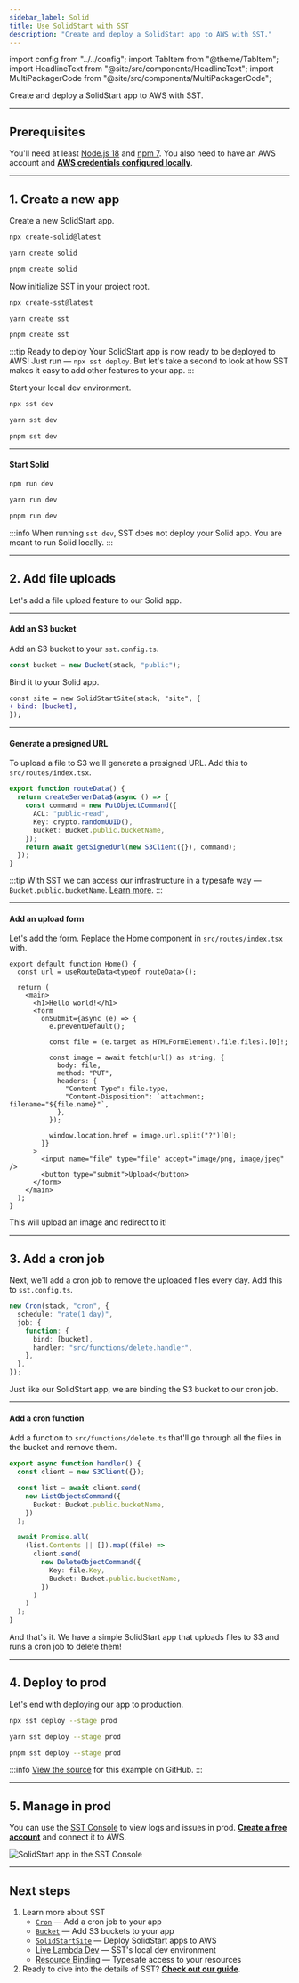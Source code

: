 ```yaml
---
sidebar_label: Solid
title: Use SolidStart with SST
description: "Create and deploy a SolidStart app to AWS with SST."
---
```


import config from "../../config";
import TabItem from "@theme/TabItem";
import HeadlineText from "@site/src/components/HeadlineText";
import MultiPackagerCode from "@site/src/components/MultiPackagerCode";

<HeadlineText>

Create and deploy a SolidStart app to AWS with SST.

</HeadlineText>

---

## Prerequisites

You'll need at least [Node.js 18](https://nodejs.org/) and [npm 7](https://www.npmjs.com/). You also need to have an AWS account and [**AWS credentials configured locally**](advanced/iam-credentials.md#loading-from-a-file).

---

## 1. Create a new app

Create a new SolidStart app.

<MultiPackagerCode>
<TabItem value="npm">

```bash
npx create-solid@latest
```

</TabItem>
<TabItem value="yarn">

```bash
yarn create solid
```

</TabItem>
<TabItem value="pnpm">

```bash
pnpm create solid
```

</TabItem>
</MultiPackagerCode>

Now initialize SST in your project root.

<MultiPackagerCode>
<TabItem value="npm">

```bash
npx create-sst@latest
```

</TabItem>
<TabItem value="yarn">

```bash
yarn create sst
```

</TabItem>
<TabItem value="pnpm">

```bash
pnpm create sst
```

</TabItem>
</MultiPackagerCode>

:::tip Ready to deploy
Your SolidStart app is now ready to be deployed to AWS! Just run — `npx sst deploy`. But let's take a second to look at how SST makes it easy to add other features to your app.
:::

Start your local dev environment.

<MultiPackagerCode>
<TabItem value="npm">

```bash
npx sst dev
```

</TabItem>
<TabItem value="yarn">

```bash
yarn sst dev
```

</TabItem>
<TabItem value="pnpm">

```bash
pnpm sst dev
```

</TabItem>
</MultiPackagerCode>

---

#### Start Solid

<MultiPackagerCode>
<TabItem value="npm">

```bash
npm run dev
```

</TabItem>
<TabItem value="yarn">

```bash
yarn run dev
```

</TabItem>
<TabItem value="pnpm">

```bash
pnpm run dev
```

</TabItem>
</MultiPackagerCode>

:::info
When running `sst dev`, SST does not deploy your Solid app. You are meant to run Solid locally.
:::

---

## 2. Add file uploads

Let's add a file upload feature to our Solid app.

---

#### Add an S3 bucket

Add an S3 bucket to your `sst.config.ts`.

```ts title="sst.config.ts"
const bucket = new Bucket(stack, "public");
```

Bind it to your Solid app.

```diff title="sst.config.ts"
const site = new SolidStartSite(stack, "site", {
+ bind: [bucket],
});
```

---

#### Generate a presigned URL

To upload a file to S3 we'll generate a presigned URL. Add this to `src/routes/index.tsx`.

```ts title="src/routes/index.tsx" {6}
export function routeData() {
  return createServerData$(async () => {
    const command = new PutObjectCommand({
      ACL: "public-read",
      Key: crypto.randomUUID(),
      Bucket: Bucket.public.bucketName,
    });
    return await getSignedUrl(new S3Client({}), command);
  });
}
```

:::tip
With SST we can access our infrastructure in a typesafe way — `Bucket.public.bucketName`. [Learn more](resource-binding.md).
:::

---

#### Add an upload form

Let's add the form. Replace the Home component in `src/routes/index.tsx` with.

```tsx title="src/routes/index.tsx"
export default function Home() {
  const url = useRouteData<typeof routeData>();

  return (
    <main>
      <h1>Hello world!</h1>
      <form
        onSubmit={async (e) => {
          e.preventDefault();

          const file = (e.target as HTMLFormElement).file.files?.[0]!;

          const image = await fetch(url() as string, {
            body: file,
            method: "PUT",
            headers: {
              "Content-Type": file.type,
              "Content-Disposition": `attachment; filename="${file.name}"`,
            },
          });

          window.location.href = image.url.split("?")[0];
        }}
      >
        <input name="file" type="file" accept="image/png, image/jpeg" />
        <button type="submit">Upload</button>
      </form>
    </main>
  );
}
```

This will upload an image and redirect to it!

---

## 3. Add a cron job

Next, we'll add a cron job to remove the uploaded files every day. Add this to `sst.config.ts`.

```ts title="sst.config.ts" {5}
new Cron(stack, "cron", {
  schedule: "rate(1 day)",
  job: {
    function: {
      bind: [bucket],
      handler: "src/functions/delete.handler",
    },
  },
});
```

Just like our SolidStart app, we are binding the S3 bucket to our cron job.

---

#### Add a cron function

Add a function to `src/functions/delete.ts` that'll go through all the files in the bucket and remove them.

```ts title="src/functions/delete.ts"
export async function handler() {
  const client = new S3Client({});

  const list = await client.send(
    new ListObjectsCommand({
      Bucket: Bucket.public.bucketName,
    })
  );

  await Promise.all(
    (list.Contents || []).map((file) =>
      client.send(
        new DeleteObjectCommand({
          Key: file.Key,
          Bucket: Bucket.public.bucketName,
        })
      )
    )
  );
}
```

And that's it. We have a simple SolidStart app that uploads files to S3 and runs a cron job to delete them!

---

## 4. Deploy to prod

Let's end with deploying our app to production.

<MultiPackagerCode>
<TabItem value="npm">

```bash
npx sst deploy --stage prod
```

</TabItem>
<TabItem value="yarn">

```bash
yarn sst deploy --stage prod
```

</TabItem>
<TabItem value="pnpm">

```bash
pnpm sst deploy --stage prod
```

</TabItem>
</MultiPackagerCode>

:::info
[View the source](https://github.com/sst/sst/tree/master/examples/quickstart-solidstart) for this example on GitHub.
:::

---

## 5. Manage in prod

You can use the [SST Console](console.md) to view logs and issues in prod. **<a href={config.console}>Create a free account</a>** and connect it to AWS.

![SolidStart app in the SST Console](/img/start/solidstart-app-in-the-sst-console.png)

---

## Next steps

1. Learn more about SST
   - [`Cron`](../constructs/Cron.md) — Add a cron job to your app
   - [`Bucket`](../constructs/Bucket.md) — Add S3 buckets to your app
   - [`SolidStartSite`](../constructs/SolidStartSite.md) — Deploy SolidStart apps to AWS
   - [Live Lambda Dev](../live-lambda-development.md) — SST's local dev environment
   - [Resource Binding](../resource-binding.md) — Typesafe access to your resources
2. Ready to dive into the details of SST? <a href={config.guide}>**Check out our guide**</a>.
